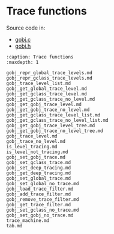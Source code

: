# Trace functions

Source code in:
- [gobj.c](https://github.com/artgins/yunetas/blob/main/kernel/c/gobj-c/src/gobj.c)
- [gobj.h](https://github.com/artgins/yunetas/blob/main/kernel/c/gobj-c/src/gobj.h)

```{toctree}
:caption: Trace functions
:maxdepth: 1

gobj_repr_global_trace_levels.md
gobj_repr_gclass_trace_levels.md
gobj_trace_level_list.md
gobj_get_global_trace_level.md
gobj_get_gclass_trace_level.md
gobj_get_gclass_trace_no_level.md
gobj_get_gobj_trace_level.md
gobj_get_gobj_trace_no_level.md
gobj_get_gclass_trace_level_list.md
gobj_get_gclass_trace_no_level_list.md
gobj_get_gobj_trace_level_tree.md
gobj_get_gobj_trace_no_level_tree.md
gobj_trace_level.md
gobj_trace_no_level.md
is_level_tracing.md
is_level_not_tracing.md
gobj_set_gobj_trace.md
gobj_set_gclass_trace.md
gobj_set_deep_tracing.md
gobj_get_deep_tracing.md
gobj_set_global_trace.md
gobj_set_global_no_trace.md
gobj_load_trace_filter.md
gobj_add_trace_filter.md
gobj_remove_trace_filter.md
gobj_get_trace_filter.md
gobj_set_gclass_no_trace.md
gobj_set_gobj_no_trace.md
trace_machine.md
tab.md

```
